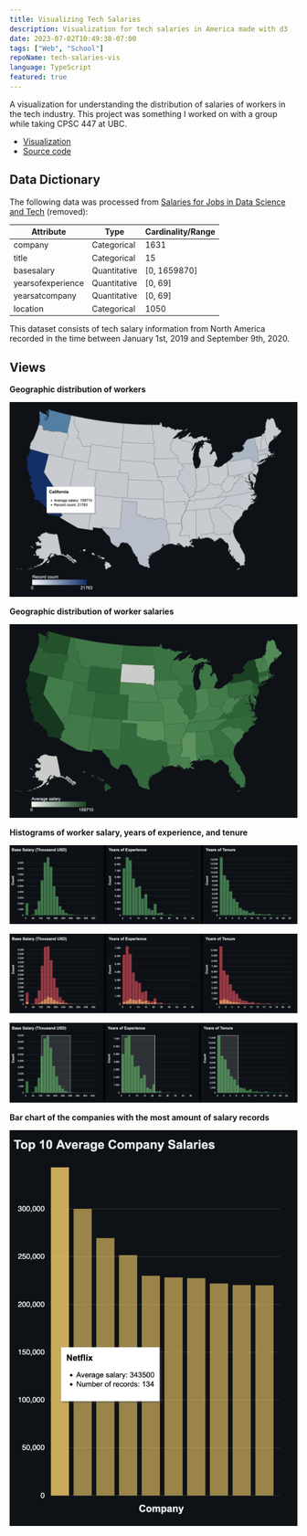 ```yaml
---
title: Visualizing Tech Salaries
description: Visualization for tech salaries in America made with d3
date: 2023-07-02T10:49:38-07:00
tags: ["Web", "School"]
repoName: tech-salaries-vis
language: TypeScript
featured: true
---
```


A visualization for understanding the distribution of salaries of workers in the tech industry.
This project was something I worked on with a group while taking CPSC 447 at UBC.

- [Visualization](https://tech-salaries.joeyshi.xyz/)
- [Source code](https://github.com/joeyshi12/tech-salaries-vis/)

## Data Dictionary

The following data was processed from [Salaries for Jobs in Data Science and Tech](https://www.kaggle.com/datasets/jackogozaly/data-science-and-stem-salaries) (removed):

| Attribute         | Type         | Cardinality/Range |
|-------------------|--------------|-------------------|
| company           | Categorical  | 1631              |
| title             | Categorical  | 15                |
| basesalary        | Quantitative | [0, 1659870]      |
| yearsofexperience | Quantitative | [0, 69]           |
| yearsatcompany    | Quantitative | [0, 69]           |
| location          | Categorical  | 1050              |

This dataset consists of tech salary information from North America
recorded in the time between January 1st, 2019 and September 9th, 2020.

## Views

**Geographic distribution of workers**

![Geographic distribution of workers](https://raw.githubusercontent.com/joeyshi12/tech-salaries-vis/main/img/count_map.png)

**Geographic distribution of worker salaries**

![Geographic distribution of worker salaries](https://raw.githubusercontent.com/joeyshi12/tech-salaries-vis/main/img/salary_map.png)

**Histograms of worker salary, years of experience, and tenure**

![Histogram 1](https://raw.githubusercontent.com/joeyshi12/tech-salaries-vis/main/img/histogram_1.png)

![Histogram 2](https://raw.githubusercontent.com/joeyshi12/tech-salaries-vis/main/img/histogram_2.png)

![Histogram 3](https://raw.githubusercontent.com/joeyshi12/tech-salaries-vis/main/img/histogram_3.png)

**Bar chart of the companies with the most amount of salary records**

![Bar chart](https://raw.githubusercontent.com/joeyshi12/tech-salaries-vis/main/img/barchart.png)
